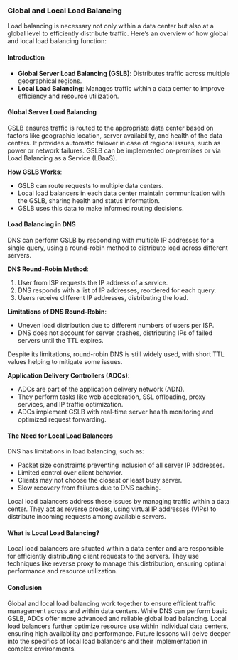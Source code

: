 ### Global and Local Load Balancing

Load balancing is necessary not only within a data center but also at a global level to efficiently distribute traffic. Here’s an overview of how global and local load balancing function:

#### Introduction

- **Global Server Load Balancing (GSLB)**: Distributes traffic across multiple geographical regions.
- **Local Load Balancing**: Manages traffic within a data center to improve efficiency and resource utilization.

#### Global Server Load Balancing

GSLB ensures traffic is routed to the appropriate data center based on factors like geographic location, server availability, and health of the data centers. It provides automatic failover in case of regional issues, such as power or network failures. GSLB can be implemented on-premises or via Load Balancing as a Service (LBaaS).

**How GSLB Works**:
- GSLB can route requests to multiple data centers.
- Local load balancers in each data center maintain communication with the GSLB, sharing health and status information.
- GSLB uses this data to make informed routing decisions.

#### Load Balancing in DNS

DNS can perform GSLB by responding with multiple IP addresses for a single query, using a round-robin method to distribute load across different servers.

**DNS Round-Robin Method**:
1. User from ISP requests the IP address of a service.
2. DNS responds with a list of IP addresses, reordered for each query.
3. Users receive different IP addresses, distributing the load.

**Limitations of DNS Round-Robin**:
- Uneven load distribution due to different numbers of users per ISP.
- DNS does not account for server crashes, distributing IPs of failed servers until the TTL expires.

Despite its limitations, round-robin DNS is still widely used, with short TTL values helping to mitigate some issues.

**Application Delivery Controllers (ADCs)**:
- ADCs are part of the application delivery network (ADN).
- They perform tasks like web acceleration, SSL offloading, proxy services, and IP traffic optimization.
- ADCs implement GSLB with real-time server health monitoring and optimized request forwarding.

#### The Need for Local Load Balancers

DNS has limitations in load balancing, such as:
- Packet size constraints preventing inclusion of all server IP addresses.
- Limited control over client behavior.
- Clients may not choose the closest or least busy server.
- Slow recovery from failures due to DNS caching.

Local load balancers address these issues by managing traffic within a data center. They act as reverse proxies, using virtual IP addresses (VIPs) to distribute incoming requests among available servers.

#### What is Local Load Balancing?

Local load balancers are situated within a data center and are responsible for efficiently distributing client requests to the servers. They use techniques like reverse proxy to manage this distribution, ensuring optimal performance and resource utilization.

#### Conclusion

Global and local load balancing work together to ensure efficient traffic management across and within data centers. While DNS can perform basic GSLB, ADCs offer more advanced and reliable global load balancing. Local load balancers further optimize resource use within individual data centers, ensuring high availability and performance. Future lessons will delve deeper into the specifics of local load balancers and their implementation in complex environments.
